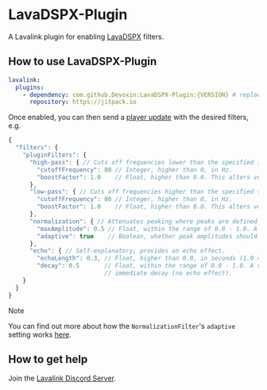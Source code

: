 # LavaDSPX-Plugin
A Lavalink plugin for enabling [LavaDSPX](https://github.com/devoxin/LavaDSPX) filters.

## How to use LavaDSPX-Plugin

```yml
lavalink:
  plugins:
    - dependency: com.github.Devoxin:LavaDSPX-Plugin:{VERSION} # replace {VERSION} with the latest version from the "Releases" tab.
      repository: https://jitpack.io
```

Once enabled, you can then send a [player update](https://lavalink.dev/api/rest#update-player) with the desired filters, e.g.
```js
{
  "filters": {
    "pluginFilters": {
      "high-pass": { // Cuts off frequencies lower than the specified {cutoffFrequency}.
        "cutoffFrequency": 80 // Integer, higher than 0, in Hz.
        "boostFactor": 1.0    // Float, higher than 0.0. This alters volume output. A value of 1.0 means no volume change.
      },
      "low-pass": { // Cuts off frequencies higher than the specified {cutoffFrequency}.
        "cutoffFrequency": 80 // Integer, higher than 0, in Hz.
        "boostFactor": 1.0    // Float, higher than 0.0. This alters volume output. A value of 1.0 means no volume change.
      },
      "normalization": { // Attenuates peaking where peaks are defined as having a higher value than {maxAmplitude}. 
        "maxAmplitude": 0.5 // Float, within the range of 0.0 - 1.0. A value of 0.0 mutes the output.
        "adaptive": true    // Boolean, whether peak amplitudes should persist. Refer to the note below for more information.
      },
      "echo": { // Self-explanatory; provides an echo effect.
        "echoLength": 0.3, // Float, higher than 0.0, in seconds (1.0 = 1 second).
        "decay": 0.5       // Float, within the range of 0.0 - 1.0. A value of 1.0 means no decay, and a value of 0.0 means
                           // immediate decay (no echo effect).
    }
  }
}
```

> [!NOTE]
> You can find out more about how the `NormalizationFilter`'s `adaptive` setting works [here](https://github.com/Devoxin/LavaDSPX/blob/main/src/main/java/me/devoxin/lavadspx/NormalizationFilter.java#L39-L43). 

## How to get help

Join the [Lavalink Discord Server](https://discord.gg/wYfsW4HNjb).
